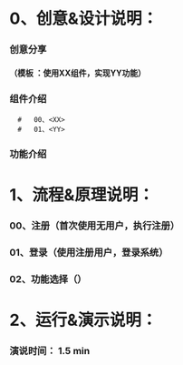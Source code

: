 # 0、创意&设计说明：
   ###   创意分享
   ####   （模板 ：使用XX组件，实现YY功能）
   ###   组件介绍
      #   00、<XX>
      #   01、<YY>
   ###   功能介绍

# 1、流程&原理说明：
   ###   00、注册（首次使用无用户，执行注册）
   ###   01、登录（使用注册用户，登录系统）
   ###   02、功能选择（）
   
# 2、运行&演示说明：
   ###   演说时间： 1.5 min

